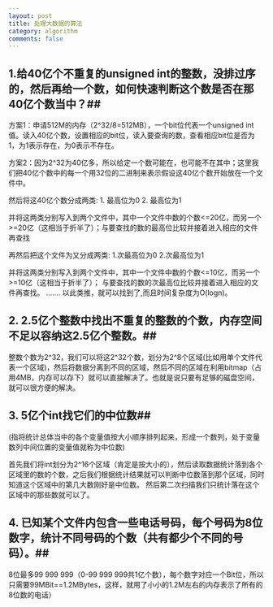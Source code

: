 ```yaml
---
layout: post
title: 处理大数据的算法
category: algorithm
comments: false
---
```

## 1.给40亿个不重复的unsigned int的整数，没排过序的，然后再给一个数，如何快速判断这个数是否在那40亿个数当中？##

方案1：申请512M的内存（2^32/8=512MB），一个bit位代表一个unsigned int值。读入40亿个数，设置相应的bit位，读入要查询的数，查看相应bit位是否为1，为1表示存在，为0表示不存在。

方案2：因为2^32为40亿多，所以给定一个数可能在，也可能不在其中；这里我们把40亿个数中的每一个用32位的二进制来表示假设这40亿个数开始放在一个文件中。

然后将这40亿个数分成两类:  1. 最高位为0  2. 最高位为1

并将这两类分别写入到两个文件中，其中一个文件中数的个数<=20亿，而另一个>=20亿（这相当于折半了）；与要查找的数的最高位比较并接着进入相应的文件再查找

再然后把这个文件为又分成两类: 1.次最高位为0 2.次最高位为1

并将这两类分别写入到两个文件中，其中一个文件中数的个数<=10亿，而另一个>=10亿（这相当于折半了）； 与要查找的数的次最高位比较并接着进入相应的文件再查找。 ....... 以此类推，就可以找到了,而且时间复杂度为O(logn)。

## 2. 2.5亿个整数中找出不重复的整数的个数，内存空间不足以容纳这2.5亿个整数。##

整数个数为2^32，我们可以将这2^32个数，划分为2^8个区域(比如用单个文件代表一个区域)，然后将数据分离到不同的区域，然后不同的区域在利用bitmap（占用4MB，内存可以存下）就可以直接解决了。也就是说只要有足够的磁盘空间，就可以很方便的解决。

## 3. 5亿个int找它们的中位数##
(指将统计总体当中的各个变量值按大小顺序排列起来，形成一个数列，处于变量数列中间位置的变量值就称为中位数)

首先我们将int划分为2^16个区域（肯定是按大小的），然后读取数据统计落到各个区域里的数的个数，之后我们根据统计结果就可以判断中位数落到那个区域，同时知道这个区域中的第几大数刚好是中位数。 然后第二次扫描我们只统计落在这个区域中的那些数就可以了。

## 4. 已知某个文件内包含一些电话号码，每个号码为8位数字，统计不同号码的个数（共有都少个不同的号码）。##

8位最多99 999 999（0-99 999 999共1亿个数），每个数字对应一个Bit位，所以只需要99MBit==1.2MBytes，这样，就用了小小的1.2M左右的内存表示了所有的8位数的电话）
